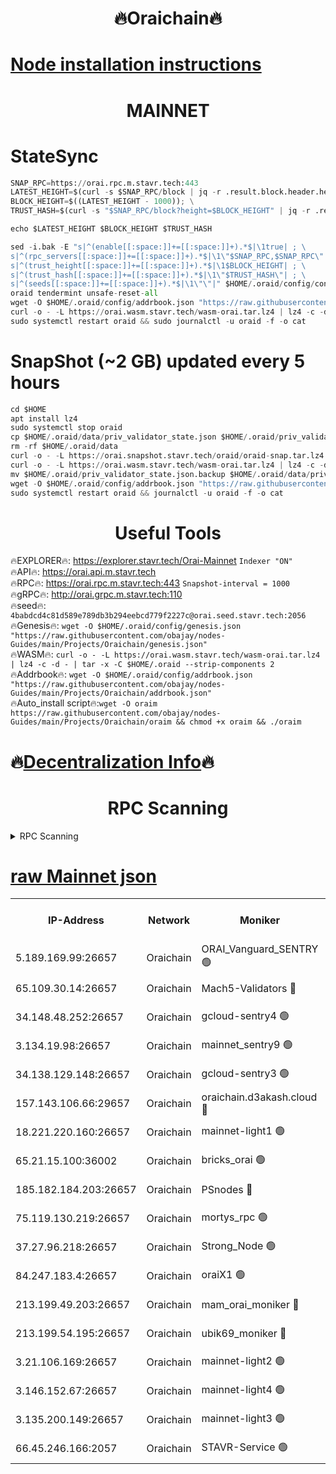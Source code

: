 <h1 align="center"> 🔥Oraichain🔥</h1>

[Node installation instructions](https://github.com/obajay/nodes-Guides/tree/main/Projects/Oraichain)
=
<h1 align="center"> MAINNET</h1>

# StateSync
```python
SNAP_RPC=https://orai.rpc.m.stavr.tech:443
LATEST_HEIGHT=$(curl -s $SNAP_RPC/block | jq -r .result.block.header.height); \
BLOCK_HEIGHT=$((LATEST_HEIGHT - 1000)); \
TRUST_HASH=$(curl -s "$SNAP_RPC/block?height=$BLOCK_HEIGHT" | jq -r .result.block_id.hash)

echo $LATEST_HEIGHT $BLOCK_HEIGHT $TRUST_HASH

sed -i.bak -E "s|^(enable[[:space:]]+=[[:space:]]+).*$|\1true| ; \
s|^(rpc_servers[[:space:]]+=[[:space:]]+).*$|\1\"$SNAP_RPC,$SNAP_RPC\"| ; \
s|^(trust_height[[:space:]]+=[[:space:]]+).*$|\1$BLOCK_HEIGHT| ; \
s|^(trust_hash[[:space:]]+=[[:space:]]+).*$|\1\"$TRUST_HASH\"| ; \
s|^(seeds[[:space:]]+=[[:space:]]+).*$|\1\"\"|" $HOME/.oraid/config/config.toml
oraid tendermint unsafe-reset-all
wget -O $HOME/.oraid/config/addrbook.json "https://raw.githubusercontent.com/obajay/nodes-Guides/main/Projects/Oraichain/addrbook.json"
curl -o - -L https://orai.wasm.stavr.tech/wasm-orai.tar.lz4 | lz4 -c -d - | tar -x -C $HOME/.oraid --strip-components 2
sudo systemctl restart oraid && sudo journalctl -u oraid -f -o cat
```
# SnapShot (~2 GB) updated every 5 hours
```python
cd $HOME
apt install lz4
sudo systemctl stop oraid
cp $HOME/.oraid/data/priv_validator_state.json $HOME/.oraid/priv_validator_state.json.backup
rm -rf $HOME/.oraid/data
curl -o - -L https://orai.snapshot.stavr.tech/oraid/oraid-snap.tar.lz4 | lz4 -c -d - | tar -x -C $HOME/.oraid --strip-components 2
curl -o - -L https://orai.wasm.stavr.tech/wasm-orai.tar.lz4 | lz4 -c -d - | tar -x -C $HOME/.oraid --strip-components 2
mv $HOME/.oraid/priv_validator_state.json.backup $HOME/.oraid/data/priv_validator_state.json
wget -O $HOME/.oraid/config/addrbook.json "https://raw.githubusercontent.com/obajay/nodes-Guides/main/Projects/Oraichain/addrbook.json"
sudo systemctl restart oraid && journalctl -u oraid -f -o cat
```

 <h1 align="center"> Useful Tools</h1>

🔥EXPLORER🔥:     https://explorer.stavr.tech/Orai-Mainnet        `Indexer "ON"` \
🔥API🔥:          https://orai.api.m.stavr.tech \
🔥RPC🔥:          https://orai.rpc.m.stavr.tech:443              `Snapshot-interval = 1000` \
🔥gRPC🔥:         http://orai.grpc.m.stavr.tech:110 \
🔥seed🔥:      `4babdcd4c81d589e789db3b294eebcd779f2227c@orai.seed.stavr.tech:2056` \
🔥Genesis🔥:   `wget -O $HOME/.oraid/config/genesis.json "https://raw.githubusercontent.com/obajay/nodes-Guides/main/Projects/Oraichain/genesis.json"` \
🔥WASM🔥:      `curl -o - -L https://orai.wasm.stavr.tech/wasm-orai.tar.lz4 | lz4 -c -d - | tar -x -C $HOME/.oraid --strip-components 2` \
🔥Addrbook🔥:  `wget -O $HOME/.oraid/config/addrbook.json "https://raw.githubusercontent.com/obajay/nodes-Guides/main/Projects/Oraichain/addrbook.json"` \
🔥Auto_install script🔥:`wget -O oraim https://raw.githubusercontent.com/obajay/nodes-Guides/main/Projects/Oraichain/oraim && chmod +x oraim && ./oraim`

🔥[Decentralization Info](https://github.com/obajay/StateSync-snapshots/tree/main/Projects/Oraichain/Decentralization)🔥
=
<h1 align="center"> RPC Scanning</h1>

<details>
<summary>RPC Scanning</summary>

<h2 align="center"> We scan nodes in real time every 4 hours. And we provide the final result of RPC endpoints.
We cannot influence the operation of these nodes in any way. </h2>


```python
If Voting Power is higher than 0 --> then the Node is a validator of the network and may be subject to attack and be a potential threat to the chain.
```
```python
We marked such validators with a red symbol
```

</details>

[raw Mainnet json](https://rpc-check.oraim.stavr.tech/oraim/rpc-oraim-result.json)
=


<table><tr><th>IP-Address</th><th>Network</th><th>Moniker</th><th>Latest Block Height</th><th>Earliest Block Height</th><th>Catching Up</th><th>Tx Index</th><th>Voting Power</th><th>Scan Time</th></tr><tr><td>5.189.169.99:26657</td><td>Oraichain</td><td>ORAI_Vanguard_SENTRY 🟢</td><td>16503566</td><td>0</td><td>False</td><td>on</td><td>0</td><td>2024-03-19T04:56:21.622971984UTC</td></tr><tr><td>65.109.30.14:26657</td><td>Oraichain</td><td>Mach5-Validators 🔴</td><td>16503604</td><td>0</td><td>False</td><td>off</td><td>212</td><td>2024-03-19T04:57:09.978120486UTC</td></tr><tr><td>34.148.48.252:26657</td><td>Oraichain</td><td>gcloud-sentry4 🟢</td><td>16503569</td><td>1</td><td>False</td><td>on</td><td>0</td><td>2024-03-19T04:56:24.978953554UTC</td></tr><tr><td>3.134.19.98:26657</td><td>Oraichain</td><td>mainnet_sentry9 🟢</td><td>16503582</td><td>1</td><td>False</td><td>on</td><td>0</td><td>2024-03-19T04:56:45.364807230UTC</td></tr><tr><td>34.138.129.148:26657</td><td>Oraichain</td><td>gcloud-sentry3 🟢</td><td>16503596</td><td>1</td><td>False</td><td>on</td><td>0</td><td>2024-03-19T04:57:00.371691044UTC</td></tr><tr><td>157.143.106.66:29657</td><td>Oraichain</td><td>oraichain.d3akash.cloud 🔴</td><td>16503574</td><td>15047495</td><td>False</td><td>on</td><td>187</td><td>2024-03-19T04:56:31.420598168UTC</td></tr><tr><td>18.221.220.160:26657</td><td>Oraichain</td><td>mainnet-light1 🟢</td><td>16503592</td><td>15643601</td><td>False</td><td>on</td><td>0</td><td>2024-03-19T04:56:55.627430238UTC</td></tr><tr><td>65.21.15.100:36002</td><td>Oraichain</td><td>bricks_orai 🟢</td><td>16503605</td><td>15848470</td><td>False</td><td>on</td><td>0</td><td>2024-03-19T04:57:16.401369565UTC</td></tr><tr><td>185.182.184.203:26657</td><td>Oraichain</td><td>PSnodes 🔴</td><td>16503566</td><td>15946937</td><td>False</td><td>off</td><td>29</td><td>2024-03-19T04:56:21.961736670UTC</td></tr><tr><td>75.119.130.219:26657</td><td>Oraichain</td><td>mortys_rpc 🟢</td><td>16503600</td><td>15960001</td><td>False</td><td>on</td><td>0</td><td>2024-03-19T04:57:05.474310527UTC</td></tr><tr><td>37.27.96.218:26657</td><td>Oraichain</td><td>Strong_Node 🟢</td><td>16503609</td><td>16086201</td><td>False</td><td>on</td><td>0</td><td>2024-03-19T04:57:20.834833963UTC</td></tr><tr><td>84.247.183.4:26657</td><td>Oraichain</td><td>oraiX1 🟢</td><td>16503609</td><td>16177601</td><td>False</td><td>on</td><td>0</td><td>2024-03-19T04:57:21.140292516UTC</td></tr><tr><td>213.199.49.203:26657</td><td>Oraichain</td><td>mam_orai_moniker 🔴</td><td>16503577</td><td>16268001</td><td>False</td><td>on</td><td>8</td><td>2024-03-19T04:56:38.525162273UTC</td></tr><tr><td>213.199.54.195:26657</td><td>Oraichain</td><td>ubik69_moniker 🔴</td><td>16503567</td><td>16400001</td><td>False</td><td>on</td><td>1834</td><td>2024-03-19T04:56:22.301426889UTC</td></tr><tr><td>3.21.106.169:26657</td><td>Oraichain</td><td>mainnet-light2 🟢</td><td>16503576</td><td>16436001</td><td>False</td><td>on</td><td>0</td><td>2024-03-19T04:56:38.223387655UTC</td></tr><tr><td>3.146.152.67:26657</td><td>Oraichain</td><td>mainnet-light4 🟢</td><td>16503583</td><td>16436001</td><td>False</td><td>on</td><td>0</td><td>2024-03-19T04:56:46.013744071UTC</td></tr><tr><td>3.135.200.149:26657</td><td>Oraichain</td><td>mainnet-light3 🟢</td><td>16503586</td><td>16436001</td><td>False</td><td>on</td><td>0</td><td>2024-03-19T04:56:50.905950729UTC</td></tr><tr><td>66.45.246.166:2057</td><td>Oraichain</td><td>STAVR-Service 🟢</td><td>16503600</td><td>16490601</td><td>False</td><td>on</td><td>0</td><td>2024-03-19T04:57:05.122948746UTC</td></tr></table>
